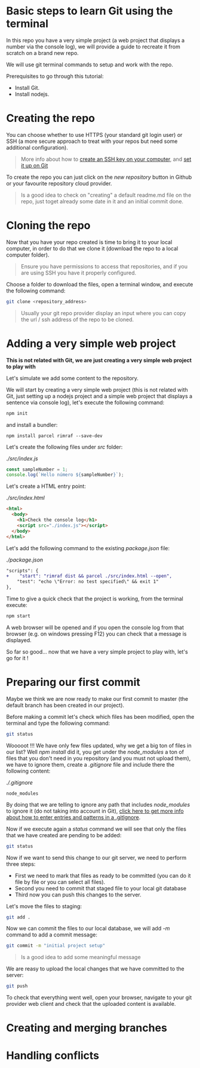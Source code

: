 # Basic steps to learn Git using the terminal

In this repo you have a very simple project (a web project that displays a number via the console log), we will provide a guide to recreate it from scratch on a brand new repo.

We will use git terminal commands to setup and work with the repo.

Prerequisites to go through this tutorial:

- Install Git.
- Install nodejs.

# Creating the repo

You can choose whether to use HTTPS (your standard git login user) or SSH (a more secure approach to treat with your repos but need some additional configuration).

> More info about how to [create an SSH key on your computer](https://confluence.atlassian.com/bitbucketserver/creating-ssh-keys-776639788.html), and [set it up on Git](https://help.github.com/en/enterprise/2.18/user/github/authenticating-to-github/adding-a-new-ssh-key-to-your-github-account)

To create the repo you can just click on the _new repository_ button in Github or your favourite repository cloud provider.

> Is a good idea to check on "creating" a default readme.md file on the repo, just toget already some date in it and an initial commit done.

# Cloning the repo

Now that you have your repo created is time to bring it to your local computer, in order to do that we clone it (download the repo to a local computer folder).

> Ensure you have permissions to access that repositories, and if you are using SSH you have it properly configured.

Choose a folder to download the files, open a terminal window, and execute the following command:

```bash
git clone <repository_address>
```

> Usually your git repo provider display an input where you can copy the url / ssh address of the repo to be cloned.

# Adding a very simple web project

**This is not related with Git, we are just creating a very simple web project to play with**

Let's simulate we add some content to the repository.

We will start by creating a very simple web project (this is not related with Git, just setting up a nodejs project and a simple web project that displays a sentence via console log), let's execute the following command:

```bash
npm init
```

and install a bundler:

```
npm install parcel rimraf --save-dev
```

Let's create the following files under _src_ folder:

_./src/index.js_

```javascript
const sampleNumber = 1;
console.log(`Hello número ${sampleNumber}`);
```

Let's create a HTML entry point:

_./src/index.html_

```html
<html>
  <body>
    <h1>Check the console log</h1>
    <script src="./index.js"></script>
  </body>
</html>
```

Let's add the following command to the existing _package.json_ file:

_./package.json_
```diff
"scripts": {
+    "start": "rimraf dist && parcel ./src/index.html --open",
    "test": "echo \"Error: no test specified\" && exit 1"
},
```

Time to give a quick check that the project is working, from the terminal execute:

```bash
npm start
```

A web browser will be opened and if you open the console log from that browser (e.g. on windows pressing F12) you can check that a message is displayed.

So far so good... now that we have a very simple project to play with, let's go for it !

# Preparing our first commit

Maybe we think we are now ready to make our first commit to master (the default branch has been created in our project).

Before making a commit let's check which files has been modified, open the terminal and type the following command:

```bash
git status
```

Wooooot !!! We have only few files updated, why we get a big ton of files in our list? Well _npm install_ did it, you get under the *node_modules* a ton of files that you don't need in you repository (and you must not upload them), we have to ignore them, create a _.gitignore_ file and include there the following content:

_./.gitignore_
```
node_modules
```

By doing that we are telling to ignore any path that includes *node_modules* to ignore it (do not taking into account in Git), [click here to get more info about how to enter entries and patterns in a .gitIgnore](https://git-scm.com/docs/gitignore).

Now if we execute again a _status_ command we will see that only the files that we have created are pending to be added:

```bash
git status
```

Now if we want to send this change to our git server, we need to perform three steps:
  - First we need to mark that files as ready to be committed (you can do it file by file or you can select all files).
  - Second you need to commit that staged file to your local git database
  - Third now you can push this changes to the server.
  
Let's move the files to staging:

```bash
git add .
```

Now we can commit the files to our local database, we will add _-m_ command to add a commit message:

```bash
git commit -m "initial project setup"
```

> Is a good idea to add some meaningful message

We are reasy to upload the local changes that we have committed to the server:


```bash
git push
```

To check that everything went well, open your browser, navigate to your git provider web client and check that the uploaded content is available.

# Creating and merging branches

# Handling conflicts

